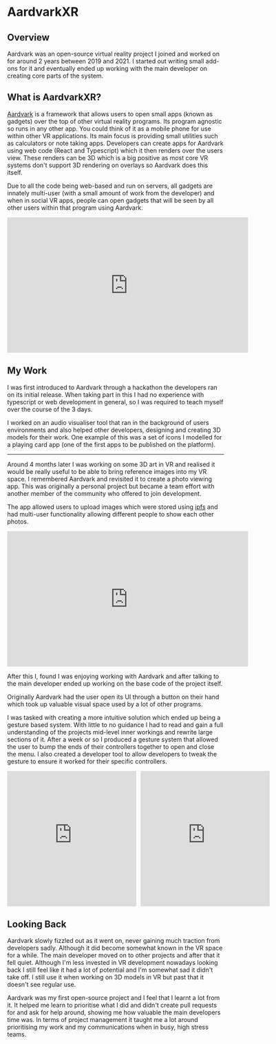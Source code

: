 
# AardvarkXR

## Overview
Aardvark was an open-source virtual reality project I joined and worked on for around 2 years between 2019 and 2021. I started out writing small add-ons for it and eventually ended up working with the main developer on creating core parts of the system.

## What is AardvarkXR?
[Aardvark](https://github.com/aardvarkxr/aardvark) is a framework that allows users to open small apps (known as gadgets) over the top of other virtual reality programs. Its program agnostic so runs in any other app. You could think of it as a mobile phone for use within other VR applications. Its main focus is providing small utilities such as calculators or note taking apps. Developers can create apps for Aardvark using web code (React and Typescript) which it then renders over the users view. These renders can be 3D which is a big positive as most core VR systems don't support 3D rendering on overlays so Aardvark does this itself. 

Due to all the code being web-based and run on servers, all gadgets are innately multi-user (with a small amount of work from the developer) and when in social VR apps, people can open gadgets that will be seen by all other users within that program using Aardvark.

<iframe width="560" height="315" src="https://www.youtube.com/embed/pux6RbySUMU" frameborder="0" allow="accelerometer; autoplay; clipboard-write; encrypted-media; gyroscope; picture-in-picture" allowfullscreen></iframe>


## My Work
I was first introduced to Aardvark through a hackathon the developers ran on its initial release. When taking part in this I had no experience with typescript or web development in general, so I was required to teach myself over the course of the 3 days.

I worked on an audio visualiser tool that ran in the background of users environments and also helped other developers, designing and creating 3D models for their work. One example of this was a set of icons I modelled for a playing card app (one of the first apps to be published on the platform).

________

Around 4 months later I was working on some 3D art in VR and realised it would be really useful to be able to bring reference images into my VR space. I remembered Aardvark and revisited it to create a photo viewing app. This was originally a personal project but became a team effort with another member of the community who offered to join development.

The app allowed users to upload images which were stored using [ipfs](https://en.wikipedia.org/wiki/InterPlanetary_File_System) and had multi-user functionality allowing different people to show each other photos.

<iframe width="560" height="315" src="https://www.youtube.com/embed/E3gw_GXHH1s" frameborder="0" allow="accelerometer; autoplay; clipboard-write; encrypted-media; gyroscope; picture-in-picture" allowfullscreen></iframe>

After this I, found I was enjoying working with Aardvark and after talking to the main developer ended up working on the base code of the project itself. 

Originally Aardvark had the user open its UI through a button on their hand which took up valuable visual space used by a lot of other programs.

I was tasked with creating a more intuitive solution which ended up being a gesture based system. With little to no guidance I had to read and gain a full understanding of the projects mid-level inner workings and
rewrite large sections of it. After a week or so I produced a gesture system that allowed the user to bump the ends of their controllers together to open and close the menu. I also created a developer tool to allow developers to tweak the gesture to ensure it worked for their specific controllers.

<div style="display:flex; gap: 10px;">
<iframe width="560" height="315" src="https://www.youtube.com/embed/9uG2HSavA1U" frameborder="0" allow="accelerometer; autoplay; clipboard-write; encrypted-media; gyroscope; picture-in-picture" allowfullscreen></iframe>
<iframe width="560" height="315" src="https://www.youtube.com/embed/FzQcE9UeOao" frameborder="0" allow="accelerometer; autoplay; clipboard-write; encrypted-media; gyroscope; picture-in-picture" allowfullscreen></iframe>
</div>

## Looking Back
Aardvark slowly fizzled out as it went on, never gaining much traction from developers sadly. Although it did become somewhat known in the VR space for a while. The main developer moved on to other projects and after that it fell quiet. Although I'm less invested in VR development nowadays looking back I still feel like it had a lot of potential and I'm somewhat sad it didn't take off. I still use it when working on 3D models in VR but past that it doesn't see regular use.

Aardvark was my first open-source project and I feel that I learnt a lot from it. It helped me learn to prioritise what I did and didn't create pull requests for and ask for help around, showing me how valuable the main developers time was. In terms of project management it taught me a lot around prioritising my work and my communications when in busy, high stress teams.

